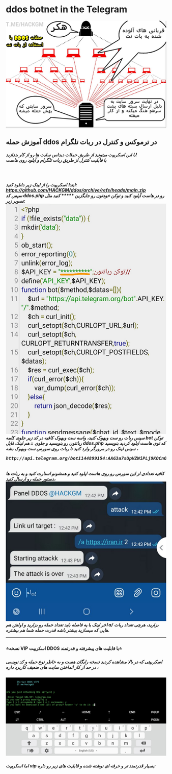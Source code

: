 # ddos botnet in the Telegram
<img src="About.png">
<h2>
آموزش حمله ddos در ترموکس و کنترل در ربات تلگرام
</h2>
<h5> 
با این اسکریپت میتونید از طریق حملات دیداس سایت ها رو از کار بندازید! 
<br>
با قابلیت کنترل از طریق ربات تلگرام و آپلود روی هاست
</h5>
<br>
<h5>
ابتدا اسکریپت را از لینک زیر دانلود کنید:
<br>
<a href="https://github.com/HACKGM/ddos/archive/refs/heads/main.zip">https://github.com/HACKGM/ddos/archive/refs/heads/main.zip</a>
<br>
سپس کد ddos.php رو در هاست آپلود کنید و توکن خودتون رو جایگزین ***** کنید مثل تصویر زیر:

<img src="pic1.png">
<br>
سپس ربات رو ست وبهوک کنید، 
واسه ست وبهوک کافیه در کد زیر جلوی کلمه bot توکن رباتتون رو بنویسید  و جلوی = هم لینک فایل ddos.php که توی هاست اپلود کردید بنویسید ، سپس لینک رو در مرورگر وارد کنید تا ربات روی سورس ست وبهوک بشه 
<br>
<pre>http://api.telegram.org/bot1144899154:AAG3a7sUpVZWiPLj9KOCnOf_oDS-JlVpE/setwebhook?url=https://000webhostapp.com/ddos.php
</pre>
<br>
کافیه تعدادی از این سورس رو روی هاست اپلود کنید و همشونو استارت کنید و به ربات ها دستور حمله رو ارسال کنید،
<br>
<img src="pic2.png">
اخر لینک با یه فاصله باید تعداد حمله رو بزارید و اولش هم a/ بزارید،
هرچی تعداد ربات هایی که میسازید بیشتر باشه قدرت حمله شما هم بیشتره.

________________________

<h4>
⭐نسخه VIP اسکریپت DDOS با قابلیت های پیشرفته و قدرتمند⭐
</h4>
<h5>
 اسکریپتی که در بالا مشاهده کردید نسخه رایگان هست و به خاطر نوع حمله و کد نویسی در حد از کار انداختن سایت های ضعیف کاربرد داره ،
<br></h5>
<img src="pic3.png">
<br>
<h5>
اما اسکریپت vip بسیار قدرتمند تر و حرفه ای نوشته شده و قابلیت های زیر رو داره:
<br>
